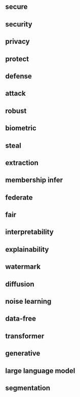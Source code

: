 ## secure
## security
## privacy
## protect
## defense
## attack
## robust
## biometric
## steal
## extraction
## membership infer
## federate
## fair
## interpretability
## explainability
## watermark
## diffusion
## noise learning
## data-free
## transformer
## generative
## large language model
## segmentation
